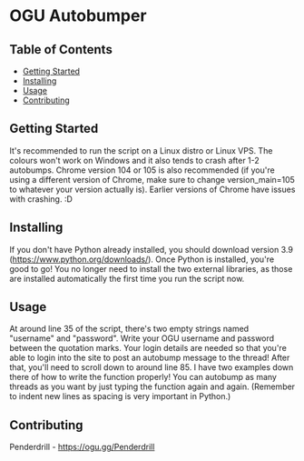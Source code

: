 
# OGU Autobumper 

## Table of Contents

- [Getting Started](#getting_started)
- [Installing](#installing)
- [Usage](#usage)
- [Contributing](#contributing)

## Getting Started
It's recommended to run the script on a Linux distro or Linux VPS. The colours won't work on Windows and it also tends to crash after 1-2 autobumps.
Chrome version 104 or 105 is also recommended (if you're using a different version of Chrome, make sure to change version_main=105 to whatever your version actually is). Earlier versions of Chrome have issues with crashing. :D 

## Installing
If you don't have Python already installed, you should download version 3.9 (https://www.python.org/downloads/). Once Python is installed, you're good to go! You no longer need to install the two external libraries, as those are installed automatically the first time you run the script now. 

## Usage
At around line 35 of the script, there's two empty strings named "username" and "password". Write your OGU username and password between the quotation marks. Your login details are needed so that you're able to login into the site to post an autobump message to the thread! After that, you'll need to scroll down to around line 85. I have two examples down there of how to write the function properly! You can autobump as many threads as you want by just typing the function again and again. (Remember to indent new lines as spacing is very important in Python.)

## Contributing
Penderdrill - https://ogu.gg/Penderdrill
